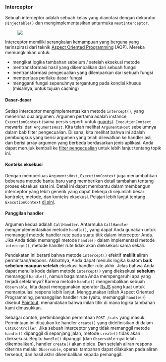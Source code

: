 ### Interceptor

Sebuah interceptor adalah sebuah kelas yang dianotasi dengan dekorator `@Injectable()` dan mengimplementasikan antarmuka `NestInterceptor`.

<figure><img src="https://docs.nestjs.com/assets/Interceptors_1.png" /></figure>

Interceptor memiliki serangkaian kemampuan yang berguna yang terinspirasi dari teknik [Aspect Oriented Programming](https://en.wikipedia.org/wiki/Aspect-oriented_programming) (AOP). Mereka memungkinkan untuk:

- mengikat logika tambahan sebelum / setelah eksekusi metode
- mentransformasi hasil yang dikembalikan dari sebuah fungsi
- mentransformasi pengecualian yang dilemparkan dari sebuah fungsi
- memperluas perilaku dasar fungsi
- mengganti fungsi sepenuhnya tergantung pada kondisi khusus (misalnya, untuk tujuan caching)

#### Dasar-dasar

Setiap interceptor mengimplementasikan metode `intercept()`, yang menerima dua argumen. Argumen pertama adalah instance `ExecutionContext` (sama persis seperti untuk [guards](/guards)). `ExecutionContext` mewarisi dari `ArgumentsHost`. Kita telah melihat `ArgumentsHost` sebelumnya dalam bab filter pengecualian. Di sana, kita melihat bahwa ini adalah pembungkus yang berisi argumen yang telah dilewatkan ke handler asli, dan berisi array argumen yang berbeda berdasarkan jenis aplikasi. Anda dapat merujuk kembali ke [filter pengecualian](https://docs.nestjs.com/exception-filters#arguments-host) untuk lebih lanjut tentang topik ini.

#### Konteks eksekusi

Dengan memperluas `ArgumentsHost`, `ExecutionContext` juga menambahkan beberapa metode bantu baru yang memberikan detail tambahan tentang proses eksekusi saat ini. Detail ini dapat membantu dalam membangun interceptor yang lebih generik yang dapat bekerja di sejumlah besar kontroler, metode, dan konteks eksekusi. Pelajari lebih lanjut tentang `ExecutionContext` [di sini](/fundamentals/execution-context).

#### Panggilan handler

Argumen kedua adalah `CallHandler`. Antarmuka `CallHandler` mengimplementasikan metode `handle()`, yang dapat Anda gunakan untuk memanggil metode handler rute pada suatu titik dalam interceptor Anda. Jika Anda tidak memanggil metode `handle()` dalam implementasi metode `intercept()`, metode handler rute tidak akan dieksekusi sama sekali.

Pendekatan ini berarti bahwa metode `intercept()` efektif **melilit** aliran permintaan/respons. Akibatnya, Anda dapat menulis logika kustom **baik sebelum maupun setelah** eksekusi handler rute akhir. Jelas bahwa Anda dapat menulis kode dalam metode `intercept()` yang dieksekusi **sebelum** memanggil `handle()`, namun bagaimana Anda mempengaruhi apa yang terjadi setelahnya? Karena metode `handle()` mengembalikan sebuah `Observable`, kita dapat menggunakan operator [RxJS](https://github.com/ReactiveX/rxjs) yang kuat untuk memanipulasi respons lebih lanjut. Menggunakan istilah Aspect Oriented Programming, pemanggilan handler rute (yaitu, memanggil `handle()`) disebut [Pointcut](https://en.wikipedia.org/wiki/Pointcut), menandakan bahwa inilah titik di mana logika tambahan kami dimasukkan.

Sebagai contoh, pertimbangkan permintaan `POST /cats` yang masuk. Permintaan ini ditujukan ke handler `create()` yang didefinisikan di dalam `CatsController`. Jika sebuah interceptor yang tidak memanggil metode `handle()` dipanggil di sepanjang jalan, metode `create()` tidak akan dieksekusi. Begitu `handle()` dipanggil (dan `Observable`-nya telah dikembalikan), handler `create()` akan dipicu. Dan setelah aliran respons diterima melalui `Observable`, operasi tambahan dapat dilakukan pada aliran tersebut, dan hasil akhir dikembalikan kepada pemanggil.
